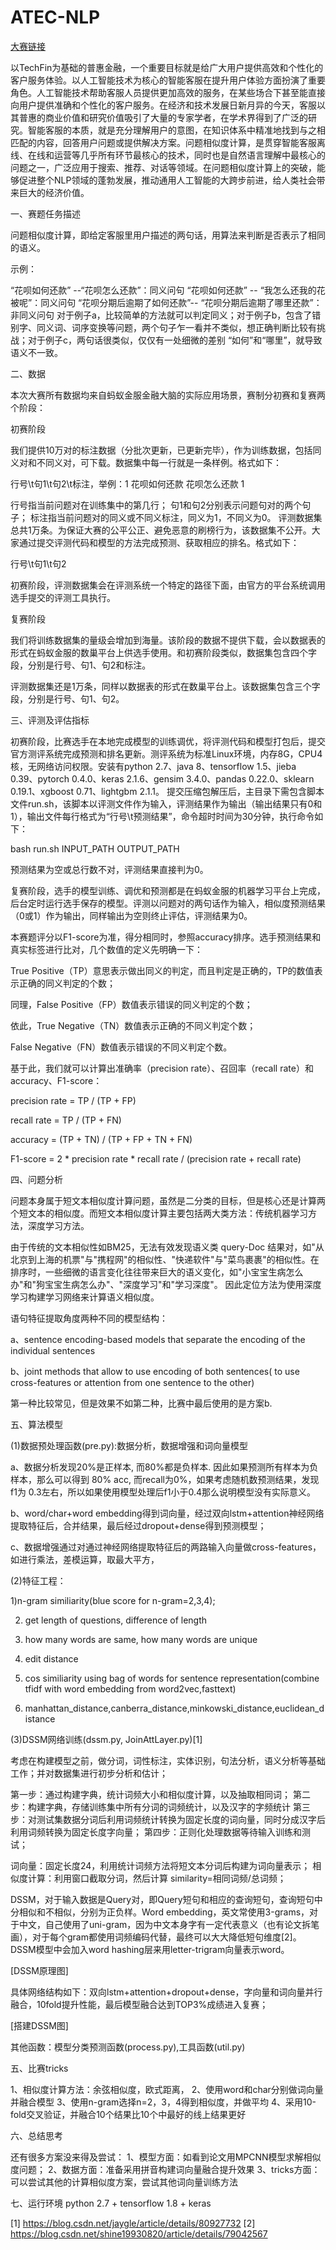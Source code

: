 # ATEC-NLP
[大赛链接](https://dc.cloud.alipay.com/index#/topic/intro?id=3)

以TechFin为基础的普惠金融，一个重要目标就是给广大用户提供高效和个性化的客户服务体验。以人工智能技术为核心的智能客服在提升用户体验方面扮演了重要角色。人工智能技术帮助客服人员提供更加高效的服务，在某些场合下甚至能直接向用户提供准确和个性化的客户服务。在经济和技术发展日新月异的今天，客服以其普惠的商业价值和研究价值吸引了大量的专家学者，在学术界得到了广泛的研究。智能客服的本质，就是充分理解用户的意图，在知识体系中精准地找到与之相匹配的内容，回答用户问题或提供解决方案。问题相似度计算，是贯穿智能客服离线、在线和运营等几乎所有环节最核心的技术，同时也是自然语言理解中最核心的问题之一，广泛应用于搜索、推荐、对话等领域。在问题相似度计算上的突破，能够促进整个NLP领域的蓬勃发展，推动通用人工智能的大跨步前进，给人类社会带来巨大的经济价值。

一、赛题任务描述

问题相似度计算，即给定客服里用户描述的两句话，用算法来判断是否表示了相同的语义。

示例：

“花呗如何还款” --“花呗怎么还款”：同义问句
“花呗如何还款” -- “我怎么还我的花被呢”：同义问句
“花呗分期后逾期了如何还款”-- “花呗分期后逾期了哪里还款”：非同义问句
对于例子a，比较简单的方法就可以判定同义；对于例子b，包含了错别字、同义词、词序变换等问题，两个句子乍一看并不类似，想正确判断比较有挑战；对于例子c，两句话很类似，仅仅有一处细微的差别 “如何”和“哪里”，就导致语义不一致。

二、数据

本次大赛所有数据均来自蚂蚁金服金融大脑的实际应用场景，赛制分初赛和复赛两个阶段：

初赛阶段

我们提供10万对的标注数据（分批次更新，已更新完毕），作为训练数据，包括同义对和不同义对，可下载。数据集中每一行就是一条样例。格式如下：

行号\t句1\t句2\t标注，举例：1    花呗如何还款        花呗怎么还款        1

行号指当前问题对在训练集中的第几行；
句1和句2分别表示问题句对的两个句子；
标注指当前问题对的同义或不同义标注，同义为1，不同义为0。
评测数据集总共1万条。为保证大赛的公平公正、避免恶意的刷榜行为，该数据集不公开。大家通过提交评测代码和模型的方法完成预测、获取相应的排名。格式如下：

行号\t句1\t句2

初赛阶段，评测数据集会在评测系统一个特定的路径下面，由官方的平台系统调用选手提交的评测工具执行。

复赛阶段

我们将训练数据集的量级会增加到海量。该阶段的数据不提供下载，会以数据表的形式在蚂蚁金服的数巢平台上供选手使用。和初赛阶段类似，数据集包含四个字段，分别是行号、句1、句2和标注。

评测数据集还是1万条，同样以数据表的形式在数巢平台上。该数据集包含三个字段，分别是行号、句1、句2。

三、评测及评估指标

初赛阶段，比赛选手在本地完成模型的训练调优，将评测代码和模型打包后，提交官方测评系统完成预测和排名更新。测评系统为标准Linux环境，内存8G，CPU4核，无网络访问权限。安装有python 2.7、java 8、tensorflow 1.5、jieba 0.39、pytorch 0.4.0、keras 2.1.6、gensim 3.4.0、pandas 0.22.0、sklearn 0.19.1、xgboost 0.71、lightgbm 2.1.1。 提交压缩包解压后，主目录下需包含脚本文件run.sh，该脚本以评测文件作为输入，评测结果作为输出（输出结果只有0和1），输出文件每行格式为“行号\t预测结果”，命令超时时间为30分钟，执行命令如下：

bash run.sh INPUT_PATH OUTPUT_PATH

预测结果为空或总行数不对，评测结果直接判为0。

复赛阶段，选手的模型训练、调优和预测都是在蚂蚁金服的机器学习平台上完成，后台定时运行选手保存的模型。评测以问题对的两句话作为输入，相似度预测结果（0或1）作为输出，同样输出为空则终止评估，评测结果为0。

本赛题评分以F1-score为准，得分相同时，参照accuracy排序。选手预测结果和真实标签进行比对，几个数值的定义先明确一下：

True Positive（TP）意思表示做出同义的判定，而且判定是正确的，TP的数值表示正确的同义判定的个数； 

同理，False Positive（FP）数值表示错误的同义判定的个数；

依此，True Negative（TN）数值表示正确的不同义判定个数；

False Negative（FN）数值表示错误的不同义判定个数。

基于此，我们就可以计算出准确率（precision rate）、召回率（recall rate）和accuracy、F1-score：

precision rate = TP / (TP + FP)

recall rate = TP / (TP + FN)

accuracy = (TP + TN) / (TP + FP + TN + FN)

F1-score = 2 * precision rate * recall rate / (precision rate + recall rate)

四、问题分析

问题本身属于短文本相似度计算问题，虽然是二分类的目标，但是核心还是计算两个短文本的相似度。而短文本相似度计算主要包括两大类方法：传统机器学习方法，深度学习方法。

由于传统的文本相似性如BM25，无法有效发现语义类 query-Doc 结果对，如"从北京到上海的机票"与"携程网"的相似性、"快递软件"与"菜鸟裹裹"的相似性。在排序时，一些细微的语言变化往往带来巨大的语义变化，如"小宝宝生病怎么办"和"狗宝宝生病怎么办"、"深度学习"和"学习深度"。
因此定位方法为使用深度学习构建学习网络来计算语义相似度。

语句特征提取角度两种不同的模型结构：

  a、sentence encoding-based models that separate the encoding of the individual sentences

  b、joint methods that allow to use encoding of both sentences( to use cross-features or attention from one sentence to the other)
  
第一种比较常见，但是效果不如第二种，比赛中最后使用的是方案b.

五、算法模型

(1)数据预处理函数(pre.py):数据分析，数据增强和词向量模型

  a、数据分析发现20%是正样本, 而80%都是负样本. 因此如果预测所有样本为负样本，那么可以得到 80% acc, 而recall为0%，如果考虑随机数预测结果，发现f1为   0.3左右，所以如果使用模型处理后f1小于0.4那么说明模型没有实际意义。
  
  b、word/char+word embedding得到词向量，经过双向lstm+attention神经网络提取特征后，合并结果，最后经过dropout+dense得到预测模型；
  
  c、数据增强通过对通过神经网络提取特征后的两路输入向量做cross-features，如进行乘法，差模运算，取最大平方，
  
(2)特征工程：

  1)n-gram similiarity(blue score for n-gram=2,3,4);

  2) get length of questions, difference of length

  3) how many words are same, how many words are unique

  4) edit distance

  5) cos similiarity using bag of words for sentence representation(combine tfidf with word embedding from word2vec,fasttext)

  6) manhattan_distance,canberra_distance,minkowski_distance,euclidean_distance
  
(3)DSSM网络训练(dssm.py, JoinAttLayer.py)[1]

考虑在构建模型之前，做分词，词性标注，实体识别，句法分析，语义分析等基础工作；并对数据集进行初步分析和估计；

第一步：通过构建字典，统计词频大小和相似度计算，以及抽取相同词；
第二步：构建字典，存储训练集中所有分词的词频统计，以及汉字的字频统计
第三步：对测试集数据分词后利用词频统计转换为固定长度的词向量，同时分成汉字后利用词频转换为固定长度字向量；
第四步：正则化处理数据等待输入训练和测试；

词向量：固定长度24，利用统计词频方法将短文本分词后构建为词向量表示；
相似度计算：利用窗口截取分词，然后计算 similarity=相同词频/总词频；

DSSM，对于输入数据是Query对，即Query短句和相应的查询短句，查询短句中分相似和不相似，分别为正负样。Word embedding，英文常使用3-grams，对于中文，自己使用了uni-gram，因为中文本身字有一定代表意义（也有论文拆笔画），对于每个gram都使用词频编码代替，最终可以大大降低短句维度[2]。DSSM模型中会加入word hashing层来用letter-trigram向量表示word。

[DSSM原理图]

具体网络结构如下：双向lstm+attention+dropout+dense，字向量和词向量并行融合，10fold提升性能，最后模型融合达到TOP3%成绩进入复赛；

[搭建DSSM图]

其他函数：模型分类预测函数(process.py),工具函数(util.py)

五、比赛tricks

1、相似度计算方法：余弦相似度，欧式距离，
2、使用word和char分别做词向量并融合模型
3、使用n-gram选择n=2，3，4得到相似度，并做平均
4、采用10-fold交叉验证，并融合10个结果比10个中最好的线上结果更好

六、总结思考

还有很多方案没来得及尝试：
1、模型方面：如看到论文用MPCNN模型求解相似度问题；
2、数据方面：准备采用拼音构建词向量融合提升效果
3、tricks方面：可以尝试其他的计算相似度方案，尝试其他词向量训练方法

七、运行环境
python 2.7 + tensorflow 1.8 + keras


[1] https://blog.csdn.net/jaygle/article/details/80927732
[2] https://blog.csdn.net/shine19930820/article/details/79042567


